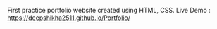 First practice portfolio website created using HTML, CSS.
Live Demo : https://deepshikha2511.github.io/Portfolio/